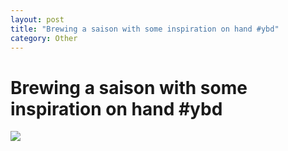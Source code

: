 ```yaml
---
layout: post
title: "Brewing a saison with some inspiration on hand #ybd"
category: Other
---
```


Brewing a saison with some inspiration on hand #ybd
===================================================

![](http://distilleryimage9.s3.amazonaws.com/49fe84f8be3e11e1b2fe1231380205bf_7.jpg)